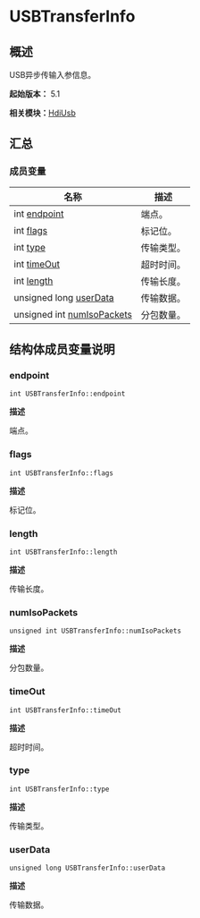 # USBTransferInfo


## 概述

USB异步传输入参信息。

**起始版本：** 5.1

**相关模块：**[HdiUsb](_hdi_usb_v1_2.md)


## 汇总


### 成员变量

| 名称 | 描述 | 
| -------- | -------- |
| int [endpoint](#endpoint) | 端点。 | 
| int [flags](#flags) | 标记位。 | 
| int [type](#type) | 传输类型。 | 
| int [timeOut](#timeout) | 超时时间。 | 
| int [length](#length) | 传输长度。 | 
| unsigned long [userData](#userdata) | 传输数据。 | 
| unsigned int [numIsoPackets](#numisopackets) | 分包数量。 | 


## 结构体成员变量说明


### endpoint

```
int USBTransferInfo::endpoint
```

**描述**

端点。


### flags

```
int USBTransferInfo::flags
```

**描述**

标记位。


### length

```
int USBTransferInfo::length
```

**描述**

传输长度。


### numIsoPackets

```
unsigned int USBTransferInfo::numIsoPackets
```

**描述**

分包数量。


### timeOut

```
int USBTransferInfo::timeOut
```

**描述**

超时时间。


### type

```
int USBTransferInfo::type
```

**描述**

传输类型。


### userData

```
unsigned long USBTransferInfo::userData
```

**描述**

传输数据。
